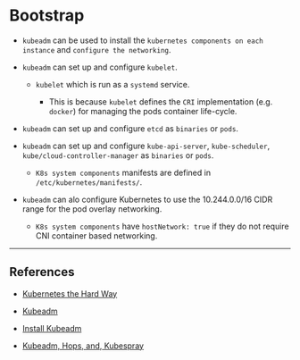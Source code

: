 # Bootstrap

* `kubeadm` can be used to install the `kubernetes components on each instance` and `configure the networking`. 

* `kubeadm`  can set up and configure `kubelet`.

    * `kubelet` which is run as a `systemd` service. 

        * This is because `kubelet` defines the `CRI` implementation (e.g. `docker`) for managing the pods container life-cycle.

* `kubeadm`  can set up and configure `etcd` as `binaries` or `pods`.

* `kubeadm`  can set up and configure `kube-api-server`, `kube-scheduler`, `kube/cloud-controller-manager` as `binaries` or `pods`.

    * `K8s system components` manifests are defined in `/etc/kubernetes/manifests/`.

* `kubeadm` can alo configure Kubernetes to use the 10.244.0.0/16 CIDR range for the pod overlay networking.

    * `K8s system components` have `hostNetwork: true` if they do not require CNI container based networking.

---

## References

* [Kubernetes the Hard Way](https://github.com/kelseyhightower/kubernetes-the-hard-way)

* [Kubeadm](https://kubernetes.io/docs/setup/independent/create-cluster-kubeadm/)

* [Install Kubeadm](https://kubernetes.io/docs/setup/independent/install-kubeadm/)

* [Kubeadm, Hops, and, Kubespray](https://www.altoros.com/blog/a-multitude-of-kubernetes-deployment-tools-kubespray-kops-and-kubeadm/)
